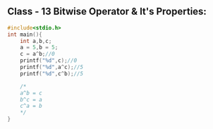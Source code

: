 ## Class - 13 Bitwise Operator & It's Properties:

```c
#include<stdio.h>
int main(){
    int a,b,c;
    a = 5,b = 5;
    c = a^b;//0
    printf("%d",c);//0
    printf("%d",a^c);//5
    printf("%d",c^b);//5

    /*
    a^b = c
    b^c = a
    c^a = b
    */
}
```